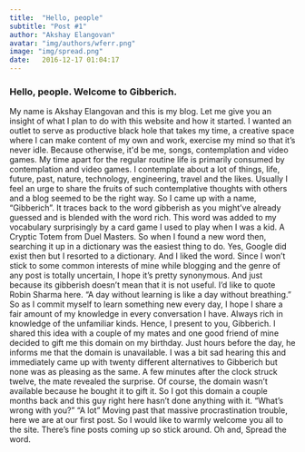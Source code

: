```yaml
---
title:  "Hello, people"
subtitle: "Post #1"
author: "Akshay Elangovan"
avatar: "img/authors/wferr.png"
image: "img/spread.png"
date:   2016-12-17 01:04:17
---
```


### Hello, people. Welcome to Gibberich.
My name is Akshay Elangovan and this is my blog. Let me give you an insight of what I plan to do with this website and how it started. I wanted an outlet to serve as productive black hole that takes my time, a creative space where I can make content of my own and work, exercise my mind so that it’s never idle. Because otherwise, it'd be me, songs, contemplation and video games. My time apart for the regular routine life is primarily consumed by contemplation and video games. I contemplate about a lot of things, life, future, past, nature, technology, engineering, travel and the likes. Usually I feel an urge to share the fruits of such contemplative thoughts with others and a blog seemed to be the right way. So I came up with a name, “Gibberich”. It traces back to the word gibberish as you might’ve already guessed and is blended with the word rich. This word was added to my vocabulary surprisingly by a card game I used to play when I was a kid. A Cryptic Totem from Duel Masters. So when I found a new word then, searching it up in a dictionary was the easiest thing to do. Yes, Google did exist then but I resorted to a dictionary. And I liked the word. Since I won’t stick to some common interests of mine while blogging and the genre of any post is totally uncertain, I hope it’s pretty synonymous. And just because its gibberish doesn’t mean that it is not useful. I’d like to quote Robin Sharma here. “A day without learning is like a day without breathing.” So as I commit myself to learn something new every day, I hope I share a fair amount of my knowledge in every conversation I have. Always rich in knowledge of the unfamiliar kinds. Hence, I present to you, Gibberich. I shared this idea with a couple of my mates and one good friend of mine decided to gift me this domain on my birthday. Just hours before the day, he informs me that the domain is unavailable. I was a bit sad hearing this and immediately came up with twenty different alternatives to Gibberich but none was as pleasing as the same. A few minutes after the clock struck twelve, the mate revealed the surprise. Of course, the domain wasn’t available because he bought it to gift it. So I got this domain a couple months back and this guy right here hasn’t done anything with it.  “What’s wrong with you?” “A lot” Moving past that massive procrastination trouble, here we are at our first post. So I would like to warmly welcome you all to the site. There’s fine posts coming up so stick around.
Oh and, Spread the word.